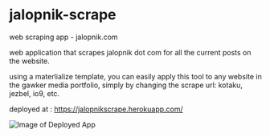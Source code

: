 # jalopnik-scrape
web scraping app - jalopnik.com


web application that scrapes jalopnik dot com for all the current posts on the website.

using a materlialize template, you can easily apply this tool to any website in the gawker media
portfolio, simply by changing the scrape url: kotaku, jezbel, io9, etc.

deployed at : https://jalopnikscrape.herokuapp.com/

![Image of Deployed App](https://www.github/ruebush/demo.png)


